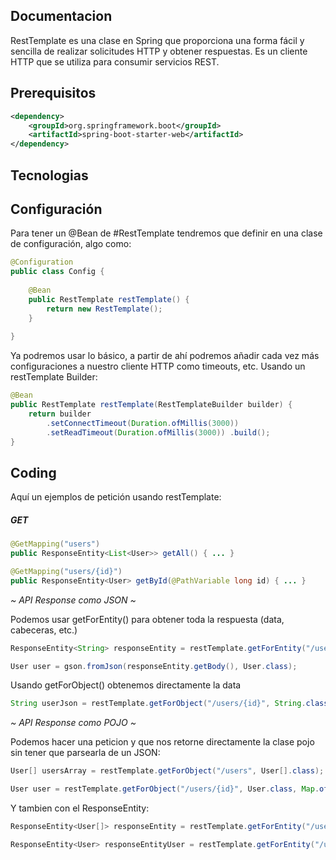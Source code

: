 ## Documentacion

RestTemplate es una clase en Spring que proporciona una forma fácil y sencilla de realizar solicitudes HTTP y obtener respuestas. Es un cliente HTTP que se utiliza para consumir servicios REST.

## Prerequisitos

```xml
<dependency>
	<groupId>org.springframework.boot</groupId>
	<artifactId>spring-boot-starter-web</artifactId>
</dependency>
```

## Tecnologias

## Configuración

Para tener un @Bean de #RestTemplate tendremos que definir en una clase de configuración, algo como:

```java
@Configuration
public class Config {
	
	@Bean
    public RestTemplate restTemplate() {
        return new RestTemplate();
    }
	
}
```

Ya podremos usar lo básico, a partir de ahí podremos añadir cada vez más configuraciones a nuestro cliente HTTP como timeouts, etc. Usando un restTemplate Builder:

```java
@Bean 
public RestTemplate restTemplate(RestTemplateBuilder builder) { 
	return builder
		.setConnectTimeout(Duration.ofMillis(3000))
		.setReadTimeout(Duration.ofMillis(3000)) .build(); 
}
```


## Coding

Aquí un ejemplos de petición usando restTemplate:

##### GET
```java
@GetMapping("users")
public ResponseEntity<List<User>> getAll() { ... }

@GetMapping("users/{id}")
public ResponseEntity<User> getById(@PathVariable long id) { ... }
```


*~ API Response como JSON ~*

Podemos usar getForEntity() para obtener toda la respuesta (data, cabeceras, etc.)
```java
ResponseEntity<String> responseEntity = restTemplate.getForEntity("/users/{id}", String.class, Map.of("id", "1")); 

User user = gson.fromJson(responseEntity.getBody(), User.class);
```

Usando getForObject() obtenemos directamente la data
```java
String userJson = restTemplate.getForObject("/users/{id}", String.class, Map.of("id", "1"));
```


*~ API Response como POJO ~*

Podemos hacer una peticion y que nos retorne directamente la clase pojo sin tener que parsearla de un JSON:

```java
User[] usersArray = restTemplate.getForObject("/users", User[].class); 

User user = restTemplate.getForObject("/users/{id}", User.class, Map.of("id", "1"));
```


Y tambien con el ResponseEntity:

```java
ResponseEntity<User[]> responseEntity = restTemplate.getForEntity("/users", User[].class);

ResponseEntity<User> responseEntityUser = restTemplate.getForEntity("/users/{id}", User.class, Map.of("id", "1"));
```